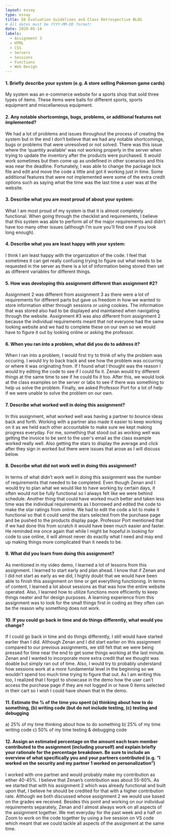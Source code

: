 ```yaml
---
layout: essay
type: essay
title: E6 Evaluation Guidelines and Class Retrospective BLOG
# All dates must be YYYY-MM-DD format!
date: 2020-05-14
labels:
  - Assignment 3
  - HTML
  - CSS
  - Servers
  - Sessions
  - Functions
  - Web Design
---
```

#### 1. Briefly describe your system (e.g. A store selling Pokemon game cards)
My system was an e-commerce website for a sports shop that sold three types of items. These items were balls for different sports, sports equipment and miscellaneous equipment.

#### 2. Any notable shortcomings, bugs, problems, or additional features not implemented?
We had a lot of problems and issues throughout the process of creating the system but in the end I don’t believe that we had any notable shortcomings, bugs or problems that were unresolved or not solved. There was this issue where the ‘quantity available’ was not working properly in the server when trying to update the inventory after the products were purchased. It would work sometimes but then come up as undefined in other scenarios and this was near the deadline. Fortunately, I was able to change the package lock file and edit and move the code a little and got it working just in time. Some additional features that were not implemented were some of the extra credit options such as saying what the time was the last time a user was at the website. 

#### 3. Describe what you are most proud of about your system:
What I am most proud of my system is that it is almost completely functional. When going through the checklist and requirements, I believe that this system was able to perform all of the major requirements and didn’t have too many other issues (although I’m sure you’ll find one if you look long enough).

#### 4. Describe what you are least happy with your system:
I think I am least happy with the organization of the code. I feel that sometimes it can get really confusing trying to figure out what needs to be requested in the server as there is a lot of information being stored then set as different variables for different things. 

#### 5. How was developing this assignment different than assignment #2?
Assignment 2 was different from assignment 3 as there were a lot of requirements for different parts but gave us freedom in how we wanted to store information either through sessions or using cookies. The information that was stored also had to be displayed and maintained when navigating through the website. Assignment #3 was also different from assignment 2 because the individual requirements meant that not everyone had the same looking website and we had to complete these on our own so we would have to figure it out by looking online or asking the professor.

#### 6. When you ran into a problem, what did you do to address it?
When I ran into a problem, I would first try to think of why the problem was occuring. I would try to back track and see how the problem was occurring or where it was originating from. If I found what I thought was the reason I would try editing the code to see if I could fix it. Zenan would try different things at the same time to see if he could fix it too. After this, we would look at the class examples on the server or labs to see if there was something to help us solve the problem. Finally, we asked Professor Port for a lot of help if we were unable to solve the problem on our own.

#### 7. Describe what worked well in doing this assignment?
In this assignment, what worked well was having a partner to bounce ideas back and forth. Working with a partner also made it easier to keep working on it as we held each other accountable to make sure we kept making progress everyday. For me, something that stood out as working well was getting the invoice to be sent to the user's email as the class example worked really well. Also getting the stars to display the average and click after they sign in worked but there were issues that arose as I will discuss below. 

#### 8. Describe what did not work well in doing this assignment?
In terms of what didn’t work well in doing this assignment was the number of  requirements that needed to be completed. Even though Zenan and I would try to plan what we would like to have working by certain days, it often would not be fully functional so I always felt like we were behind schedule. Another thing that could have worked much better and taken less time was the individual requirements as I borrowed and edited the code to make the star ratings from online. We had to edit the code a lot to make it functional so that it could send the stars selected from the purchase page and be pushed to the products display page. Professor Port mentioned that if we had done this from scratch it would have been much easier and faster. He reminded me once again that while I might be hopeful in looking for code to use online, it will almost never do exactly what I need and may end up making things more complicated than it needs to be.

#### 9. What did you learn from doing this assignment?
As mentioned in my video demo, I learned a lot of lessons from this assignment. I learned to start early and plan ahead. I know that if Zenan and I did not start as early as we did, I highly doubt that we would have been able to finish this assignment on time or get everything functioning. In terms of content, I learned a lot about sessions as that was how the entire website operated. Also, I learned how to utilize functions more efficiently to keep things neater and for design purposes. A learning experience from this assignment was to look for the small things first in coding as they often can be the reason why something does not work.

#### 10. If you could go back in time and do things differently, what would you change?
If I could go back in time and do things differently, I still would have started earlier than I did. Although Zenan and I did start earlier on this assignment compared to our previous assignments, we still felt that we were being pressed for time near the end to get some things working at the last minute. Zenan and I wanted to incorporate more extra credit that we thought was doable but simply ran out of time. Also, I would try to probably understand how sessions work at a more fundamental level in the beginning so we wouldn’t spend too much time trying to figure that out. As I am writing this too, I realized that I forgot to showcase in the demo how the user can’t access the purchase page if they are not logged in or have 0 items selected in their cart so I wish I could have shown that in the demo.

#### 11. Estimate the % of the time you spent (a) thinking about how to do something, (b) writing code (but do not include testing, (c) testing and debugging
a) 25% of my time thinking about how to do something
b) 25% of my time writing code
c) 50% of my time testing & debugging code

#### 12. Assign an estimated percentage on the amount each team member contributed to the assignment (including yourself) and explain briefly your rationale for the percentage breakdown. Be sure to include an overview of what specifically you and your partners contributed (e.g. “I worked on the security and my partner 1 worked on personalization”)
I worked with one partner and would probably make my contribution as either 40-45%. I believe that Zenan’s contribution was about 55-60%. As we started that with his assignment 2 which was already functional and built upon that, I believe he should be credited for that with a higher contribution rate. Although we both discussed whose assignment 2 we would use based on the grades we received. Besides this point and working on our individual requirements separately, Zenan and I almost always work on all aspects of the assignment together. We met everyday for the past week and a half on Zoom to work on the code together by using a live session on VS code which meant that we could tackle all aspects of the assignment at the same time.
